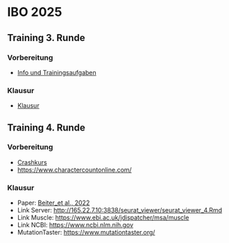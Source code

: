# IBO 2025

## Training 3. Runde

### Vorbereitung
- [Info und Trainingsaufgaben](Klausur_Bioinfo2025_Vorbereitung.pdf)

### Klausur

- [Klausur](KlausurBioinfo2025_3Runde.pdf)

## Training 4. Runde

### Vorbereitung

- [Crashkurs](CrashCourse.pdf)
- https://www.charactercountonline.com/

### Klausur

- Paper: [Beiter_et al., 2022](Beiter_2022.pdf)
- Link Server: http://165.22.7.10:3838/seurat_viewer/seurat_viewer_4.Rmd
- Link Muscle: https://www.ebi.ac.uk/jdispatcher/msa/muscle
- Link NCBI: https://www.ncbi.nlm.nih.gov
- MutationTaster: https://www.mutationtaster.org/
